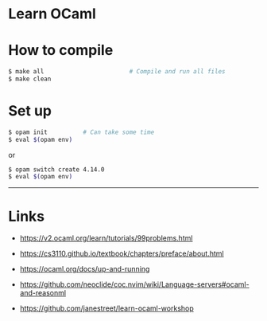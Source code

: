 # **Learn OCaml**

# How to compile

```Bash
$ make all                        # Compile and run all files
$ make clean
```

# Set up

```Bash
$ opam init          # Can take some time
$ eval $(opam env)
```

or

```Bash
$ opam switch create 4.14.0
$ eval $(opam env)
```

---

# Links

- https://v2.ocaml.org/learn/tutorials/99problems.html

- https://cs3110.github.io/textbook/chapters/preface/about.html

- https://ocaml.org/docs/up-and-running

- https://github.com/neoclide/coc.nvim/wiki/Language-servers#ocaml-and-reasonml

- https://github.com/janestreet/learn-ocaml-workshop
